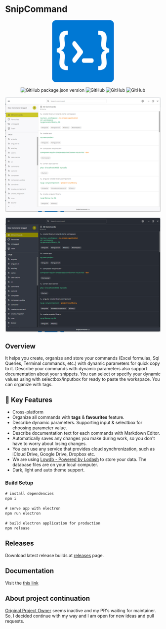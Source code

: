 # SnipCommand

<p align="center">
  <img src="./public/images/logo/snip_command.png" width="200">
</p>

<p align="center">
  <img alt="GitHub package.json version" src="https://img.shields.io/github/package-json/v/EgoistDeveloper/SnipCommand">
  <img alt="GitHub" src="https://img.shields.io/github/license/EgoistDeveloper/SnipCommand">
  <img alt="GitHub" src="https://img.shields.io/github/last-commit/EgoistDeveloper/SnipCommand">
  <img alt="GitHub" src="https://img.shields.io/github/downloads/EgoistDeveloper/SnipCommand/total">
</p>

<p align="center">
  <img src="./docs/assets/images/screenshot-light.png">
</p>

<p align="center">
  <img src="./docs/assets/images/screenshot-dark.png">
</p>

## Overview

It helps you create, organize and store your commands (Excel formulas, Sql Queries, Terminal commands, etc.) with dynamic parameters for quick copy to it. Describe your commands with dynamic parameters also support documentation about your snippets. You can select or specify your dynamic values using with selectbox/inputbox for ready to paste the workspace. You can organize with tags.


## 📢 Key Features

- Cross-platform
- Organize all commands with **tags** & **favourites** feature.
- Describe dynamic parameters. Supporting input & selectbox for choosing parameter value.
- Describe documentation text for each commands with Markdown Editor.
- Automatically saves any changes you make during work, so you don't have to worry about losing changes.
- You can use any service that provides cloud synchronization, such as iCloud Drive, Google Drive, Dropbox etc.
- We are using [Lowdb - Powered by Lodash](https://github.com/typicode/lowdb) to store your data. The database files are on your local computer.
- Dark, light and auto theme support.


### Build Setup

```
# install dependencies
npm i

# serve app with electron
npm run electron

# build electron application for production
npm release
```

## Releases

Download latest release builds at [releases](https://github.com/EgoistDeveloper/SnipCommand/releases) page.

## Documentation

Visit the [this link](https://github.com/EgoistDeveloper/SnipCommand/blob/master/documentation/DOCUMENTATION.md)

## About project continuation

[Original Project Owner](https://github.com/gurayyarar/SnipCommand) seems inactive and my PR's waiting for maintainer. So, I decided continue with my way and I am open for new ideas and pull requests.
